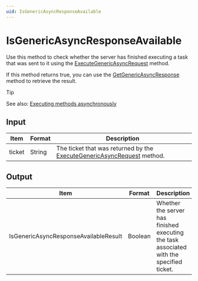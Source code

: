 ```yaml
---
uid: IsGenericAsyncResponseAvailable
---
```


# IsGenericAsyncResponseAvailable

Use this method to check whether the server has finished executing a task that was sent to it using the [ExecuteGenericAsyncRequest](xref:ExecuteGenericAsyncRequest) method.

If this method returns true, you can use the [GetGenericAsyncResponse](xref:GetGenericAsyncResponse) method to retrieve the result.

> [!TIP]
> See also: [Executing methods asynchronously](xref:ExecuteGenericAsyncRequest#executing-methods-asynchronously)

## Input

| Item | Format | Description |
|--|--|--|
| ticket | String | The ticket that was returned by the [ExecuteGenericAsyncRequest](xref:ExecuteGenericAsyncRequest) method. |

## Output

| Item | Format | Description |
|--|--|--|
| IsGenericAsyncResponseAvailableResult | Boolean | Whether the server has finished executing the task associated with the specified ticket. |
